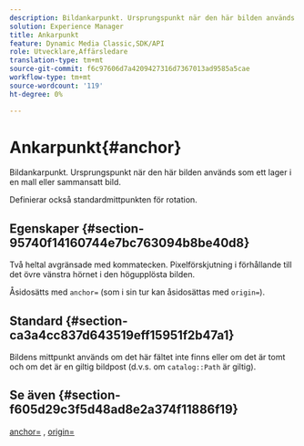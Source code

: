 ```yaml
---
description: Bildankarpunkt. Ursprungspunkt när den här bilden används som ett lager i en mall eller sammansatt bild.
solution: Experience Manager
title: Ankarpunkt
feature: Dynamic Media Classic,SDK/API
role: Utvecklare,Affärsledare
translation-type: tm+mt
source-git-commit: f6c97606d7a4209427316d7367013ad9585a5cae
workflow-type: tm+mt
source-wordcount: '119'
ht-degree: 0%

---
```



# Ankarpunkt{#anchor}

Bildankarpunkt. Ursprungspunkt när den här bilden används som ett lager i en mall eller sammansatt bild.

Definierar också standardmittpunkten för rotation.

## Egenskaper {#section-95740f14160744e7bc763094b8be40d8}

Två heltal avgränsade med kommatecken. Pixelförskjutning i förhållande till det övre vänstra hörnet i den högupplösta bilden.

Åsidosätts med `anchor=` (som i sin tur kan åsidosättas med `origin=`).

## Standard {#section-ca3a4cc837d643519eff15951f2b47a1}

Bildens mittpunkt används om det här fältet inte finns eller om det är tomt och om det är en giltig bildpost (d.v.s. om `catalog::Path` är giltig).

## Se även {#section-f605d29c3f5d48ad8e2a374f11886f19}

[anchor=](/help/aem-is-ir-api/is-api/http-ref/image-serving-api-ref/c-http-protocol-reference/c-command-reference/r-anchor.md) ,  [origin=](/help/aem-is-ir-api/is-api/http-ref/image-serving-api-ref/c-http-protocol-reference/c-command-reference/r-origin.md)
